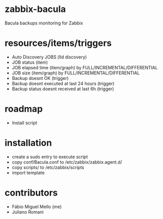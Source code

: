 zabbix-bacula
===
Bacula backups monitoring for Zabbix

resources/items/triggers
===
* Auto Discovery JOBS (lld discovery)
* JOB status (item)
* JOB elapsed time (item/graph) by FULL/INCREMENTAL/DIFFERENTIAL 
* JOB size (item/graph) by FULL/INCREMENTAL/DIFFERENTIAL
* Backup doesnt OK (trigger)
* Backup doesnt executed at last 24 hours (trigger)
* Backup status doesnt received at last 6h (trigger)

roadmap
===
* Install script

installation
===
* create a sudo entry to execute script
* copy conf/Bacula.conf to /etc/zabbix/zabbix.agent.d/
* copy scripts/ to /etc/zabbix/scripts
* import template

contributors
=====
* Fábio Miguel Mello (me)
* Juliano Romani